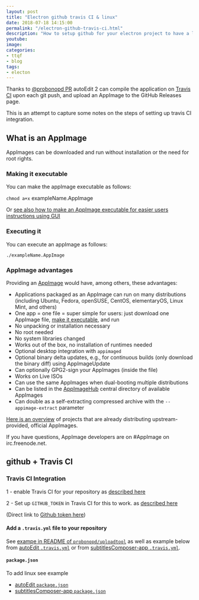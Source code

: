 ```yaml
---
layout: post
title: "Electron github travis CI & linux"
date: 2018-07-18 14:15:00
permalink: "/electron-github-travis-ci.html"
description: "How to setup github for your electron project to have a linux Continuos integration build"
youtube: 
image: 
categories: 
- ttqf
- blog
tags:
- electon
---
```



Thanks to [@probonopd PR](https://github.com/OpenNewsLabs/autoEdit_2/pull/45) autoEdit 2 can compile the application on [Travis CI](https://travis-ci.org/) upon each git push, and upload an AppImage to the GitHub Releases page.

This is an attempt to capture some notes on the steps of setting up travis CI integration. 


## What is an AppImage 

AppImages can be downloaded and run without installation or the need for root rights.

### Making it executable
You can make the appImage executable as follows:

`chmod a+x` exampleName.AppImage

Or [see also how to make an AppImage executable for easier users instructions using GUI](https://discourse.appimage.org/t/how-to-make-an-appimage-executable/80)


### Executing it

You can execute an appImage as follows:

`./exampleName.AppImage`



### AppImage advantages

Providing an [AppImage](http://appimage.org/) would have, among others, these advantages:
- Applications packaged as an AppImage can run on many distributions (including Ubuntu, Fedora, openSUSE, CentOS, elementaryOS, Linux Mint, and others)
- One app = one file = super simple for users: just download one AppImage file, [make it executable](http://discourse.appimage.org/t/how-to-make-an-appimage-executable/80), and run
- No unpacking or installation necessary
- No root needed
- No system libraries changed
- Works out of the box, no installation of runtimes needed
- Optional desktop integration with `appimaged`
- Optional binary delta updates, e.g., for continuous builds (only download the binary diff) using AppImageUpdate
- Can optionally GPG2-sign your AppImages (inside the file)
- Works on Live ISOs
- Can use the same AppImages when dual-booting multiple distributions
- Can be listed in the [AppImageHub](https://appimage.github.io/apps) central directory of available AppImages
- Can double as a self-extracting compressed archive with the `--appimage-extract` parameter

[Here is an overview](https://appimage.github.io/apps) of projects that are already distributing upstream-provided, official AppImages.

If you have questions, AppImage developers are on #AppImage on irc.freenode.net.


## github + Travis CI

###  Travis CI Integration
1 - enable Travis CI for your repository as [described here](https://travis-ci.org/getting_started) 

2 - Set up `GITHUB_TOKEN` in Travis CI for this to work. as [described here](https://github.com/probonopd/uploadtool#usage)

(Direct link to [Github token here](https://github.com/settings/tokens))

#### Add a `.travis.yml` file to your repository

See [exampe in README of `probonopd/uploadtool`](https://github.com/probonopd/uploadtool#usage) as well as example below from [autoEdit `.travis.yml`](https://github.com/OpenNewsLabs/autoEdit_2/blob/master/.travis.yml) or from [subtitlesComposer-app `.travis.yml`](https://github.com/pietrop/subtitlesComposer-app/blob/master/.travis.yml).


#### `package.json` 

To add linux see example 
- [autoEdit `package.json`](https://github.com/OpenNewsLabs/autoEdit_2/blob/master/package.json)
- [subtitlesComposer-app `package.json`](https://github.com/pietrop/subtitlesComposer-app/blob/master/package.json)

<!-- CircleCI for Mac and Windows deployment -->